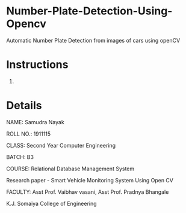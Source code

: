 # Number-Plate-Detection-Using-Opencv

Automatic Number Plate Detection from images of cars using openCV

# Instructions

1. 

# Details

NAME: Samudra Nayak

ROLL NO.: 1911115

CLASS: Second Year Computer Engineering 

BATCH: B3

COURSE: Relational Database Management System

Research paper - Smart Vehicle Monitoring System Using Open CV

FACULTY: Asst Prof. Vaibhav vasani, Asst Prof. Pradnya Bhangale

K.J. Somaiya College of Engineering

